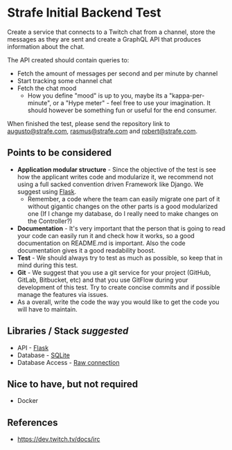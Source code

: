 # Strafe Initial Backend Test

Create a service that connects to a Twitch chat from a channel, store the messages as they are sent and create a GraphQL API that produces information about the chat.

The API created should contain queries to:
- Fetch the amount of messages per second and per minute by channel
- Start tracking some channel chat
- Fetch the chat mood
  - How you define "mood" is up to you, maybe its a "kappa-per-minute", or a "Hype meter" - feel free to use your imagination. It should however be something fun or useful for the end consumer.
  
When finished the test, please send the repository link to augusto@strafe.com, rasmus@strafe.com and robert@strafe.com.

## Points to be considered
- **Application modular structure** - Since the objective of the test is see how the applicant writes code and modularize it, we recommend not using a full sacked convention driven Framework like Django. We suggest using [Flask](http://flask.pocoo.org/).
  - Remember, a code where the team can easily migrate one part of it without gigantic changes on the other parts is a good modularized one (If I change my database, do I really need to make changes on the Controller?)
- **Documentation** - It's very important that the person that is going to read your code can easily run it and check how it works, so a good documentation on README.md is important. Also the code documentation gives it a good readability boost.
- **Test** - We should always try to test as much as possible, so keep that in mind during this test.
- **Git** - We suggest that you use a git service for your project (GitHub, GitLab, Bitbucket, etc) and that you use GitFlow during your development of this test. Try to create concise commits and if possible manage the features via issues.
- As a overall, write the code the way you would like to get the code you will have to maintain.

## Libraries / Stack *suggested*
- API - [Flask](http://flask.pocoo.org/)
- Database - [SQLite](https://www.sqlite.org/index.html)
- Database Access - [Raw connection](https://docs.python.org/3/library/sqlite3.html)

## Nice to have, but not required
- Docker

## References
- https://dev.twitch.tv/docs/irc
